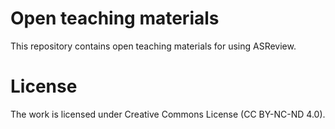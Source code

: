 # Open teaching materials

This repository contains open teaching materials for using ASReview.


# License 

The work is licensed under Creative Commons License (CC BY-NC-ND 4.0).
